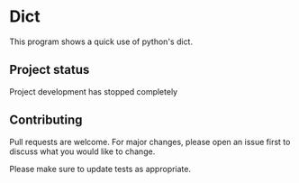 # Dict
This program shows a quick use of python's dict.

## Project status
Project development has stopped completely

## Contributing
Pull requests are welcome. For major changes, please open an issue first to discuss what you would like to change.

Please make sure to update tests as appropriate.